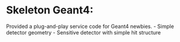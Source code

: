 # Skeleton Geant4:
Provided a plug-and-play service code for Geant4 newbies.
    - Simple detector geometry
    - Sensitive detector with simple hit structure
